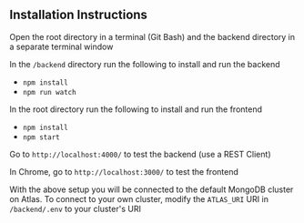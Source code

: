 
## Installation Instructions

Open the root directory in a terminal (Git Bash) and the backend directory in a separate terminal window

In the ```/backend``` directory run the following to install and run the backend

- ```npm install```
- ```npm run watch```

In the root directory run the following to install and run the frontend

- ```npm install```
- ```npm start```

Go to ```http://localhost:4000/``` to test the backend (use a REST Client)

In Chrome, go to ```http://localhost:3000/``` to test the frontend

With the above setup you will be connected to the default MongoDB cluster on Atlas. To connect to your own cluster, modify the ```ATLAS_URI``` URI in ```/backend/.env``` to your cluster's URI

